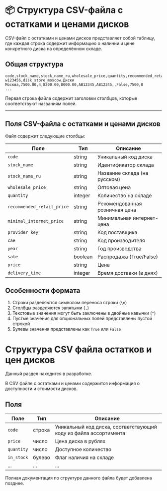 # 📦 Структура CSV-файла с остатками и ценами дисков

CSV-файл с остатками и ценами дисков представляет собой таблицу, где каждая строка содержит информацию о наличии и цене конкретного диска на определённом складе.

## Общая структура

```csv
code,stock_name,stock_name_ru,wholesale_price,quantity,recommended_retail_price,minimal_internet_price,provider_key,cae,year,sale,price,delivery_time
w123456,disk_store_moscow,Диски Москва,7500.00,4,8200.00,8000.00,AB12345,AB12345,,False,7500,0
...
```

Первая строка файла содержит заголовки столбцов, которые соответствуют названиям полей.

---

## Поля CSV-файла с остатками и ценами дисков

Файл содержит следующие столбцы:

| Поле                       | Тип          | Описание                               |
|----------------------------|--------------|----------------------------------------|
| `code`                     | string       | Уникальный код диска                   |
| `stock_name`               | string       | Идентификатор склада                   |
| `stock_name_ru`            | string       | Название склада (на русском)           |
| `wholesale_price`          | string       | Оптовая цена                           |
| `quantity`                 | integer      | Количество на складе                   |
| `recommended_retail_price` | string       | Рекомендованная розничная цена         |
| `minimal_internet_price`   | string       | Минимальная интернет-цена              |
| `provider_key`             | string       | Код поставщика                         |
| `cae`                      | string       | Код производителя                      |
| `year`                     | string       | Год производства                       |
| `sale`                     | boolean      | Распродажа (True/False)                |
| `price`                    | string       | Цена                                   |
| `delivery_time`            | integer      | Время доставки (в днях)                |

## Особенности формата

1. Строки разделяются символом переноса строки (`\n`)
2. Столбцы разделяются запятыми (`,`)
3. Текстовые значения могут быть заключены в двойные кавычки (`"`)
4. Пустые значения для опциональных полей представлены пустой строкой
5. Булевы значения представлены как `True` или `False`

# Структура CSV файла остатков и цен дисков

Данный раздел находится в разработке.

В CSV файле с остатками и ценами содержится информация о доступности и стоимости дисков.

## Поля

| Поле | Тип | Описание |
|------|-----|----------|
| `code` | строка | Уникальный код диска, соответствующий коду из файла ассортимента |
| `price` | число | Цена диска в рублях |
| `quantity` | число | Доступное количество |
| `in_stock` | булево | Флаг наличия на складе |
| ... | ... | ... |

Полная документация по структуре данного файла будет добавлена позднее.
